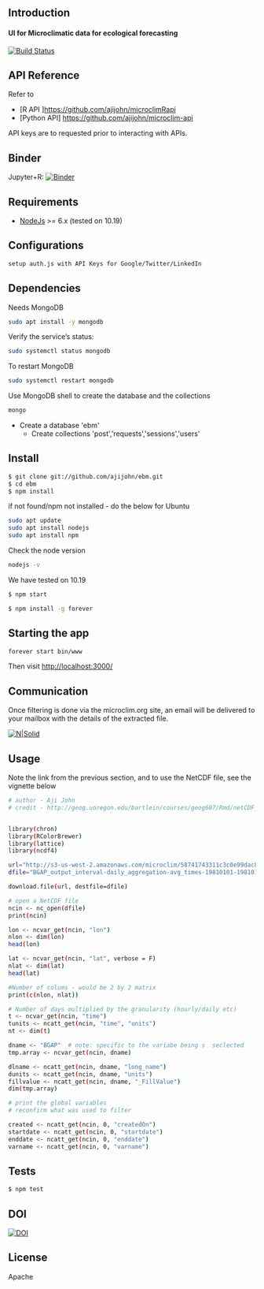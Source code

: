 
## Introduction
#### UI for Microclimatic data for ecological forecasting

[![Build Status](https://travis-ci.org/ajijohn/ebm.svg)](https://travis-ci.org/ajijohn/ebm)

## API Reference

Refer to 

* [R API ]https://github.com/ajijohn/microclimRapi
* [Python API] https://github.com/ajijohn/microclim-api

API keys are to requested prior to interacting with APIs.

## Binder
Jupyter+R: [![Binder](http://mybinder.org/badge.svg)](http://beta.mybinder.org/v2/gh/ajijohn/ebm/master?filepath=index.ipynb)

## Requirements

* [NodeJs](http://nodejs.org) >= 6.x (tested on 10.19)

## Configurations

```sh
setup auth.js with API Keys for Google/Twitter/LinkedIn
```
## Dependencies
Needs MongoDB

```sh
sudo apt install -y mongodb
```

Verify the service’s status:
```sh
sudo systemctl status mongodb
```
To restart MongoDB

```sh
sudo systemctl restart mongodb
```
Use  MongoDB shell to create the database and the collections
```sh
mongo 
```

- Create a database 'ebm'
    - Create collections 'post','requests','sessions','users'



## Install

```sh
$ git clone git://github.com/ajijohn/ebm.git
$ cd ebm
$ npm install

```
if not found/npm not installed - do the below for Ubuntu

```sh
sudo apt update
sudo apt install nodejs
sudo apt install npm
```

Check the node version

```sh
nodejs -v
```

We have tested on 10.19

```sh
$ npm start

$ npm install -g forever
```

## Starting the app
```sh
forever start bin/www
```

Then visit [http://localhost:3000/](http://localhost:3000/)

## Communication

Once filtering is done via the microclim.org site, an email will be delivered to your mailbox with the details of the extracted file.

[![N|Solid](http://microclim.org/images/email-corres.png)]()


## Usage 

Note the link from the previous section, and to use the NetCDF file, see the vignette below

```sh
# author - Aji John
# credit - http://geog.uoregon.edu/bartlein/courses/geog607/Rmd/netCDF_01.htm


library(chron)
library(RColorBrewer)
library(lattice)
library(ncdf4)

url="http://s3-us-west-2.amazonaws.com/microclim/58741743311c3c0e99dac83d/BGAP_output_interval-daily_aggregation-avg_times-19810101-19810122_created-2017-01-09-2316.nc"
dfile="BGAP_output_interval-daily_aggregation-avg_times-19810101-19810122_created-2017-01-09-2316.nc"

download.file(url, destfile=dfile)

# open a NetCDF file
ncin <- nc_open(dfile)
print(ncin)

lon <- ncvar_get(ncin, "lon")
nlon <- dim(lon)
head(lon)

lat <- ncvar_get(ncin, "lat", verbose = F)
nlat <- dim(lat)
head(lat)

#Number of colums - would be 2 by 2 matrix
print(c(nlon, nlat))

# Number of days multiplied by the granularity (hourly/daily etc)
t <- ncvar_get(ncin, "time")
tunits <- ncatt_get(ncin, "time", "units")
nt <- dim(t)

dname <- "BGAP"  # note: specific to the variabe being s  seclected
tmp.array <- ncvar_get(ncin, dname)

dlname <- ncatt_get(ncin, dname, "long_name")
dunits <- ncatt_get(ncin, dname, "units")
fillvalue <- ncatt_get(ncin, dname, "_FillValue")
dim(tmp.array)

# print the global variables
# reconfirm what was used to filter

created <- ncatt_get(ncin, 0, "createdOn")
startdate <- ncatt_get(ncin, 0, "startdate")
enddate <- ncatt_get(ncin, 0, "enddate")
varname <- ncatt_get(ncin, 0, "varname")

```

## Tests

```sh
$ npm test
```

## DOI
[![DOI](https://zenodo.org/badge/67786449.svg)](https://zenodo.org/badge/latestdoi/67786449)

## License

Apache
